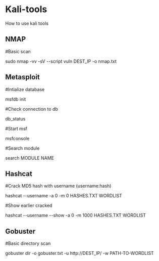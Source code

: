 # Kali-tools
How to use kali tools


NMAP
----
#Basic scan

sudo nmap -vv -sV --script vuln DEST_IP -o nmap.txt


Metasploit
----------

#Intialize database 

msfdb init


#Check connection to db

db_status


#Start msf 

msfconsole


#Search module 

search MODULE NAME
  

Hashcat
-------
#Crack MD5 hash with username (username:hash)

hashcat --username -a 0 -m 0 HASHES.TXT WORDLIST


#Show earlier cracked

hashcat --username --show -a 0 -m 1000 HASHES.TXT WORDLIST
  

Gobuster
--------
#Basic directory scan

gobuster dir -o gobuster.txt -u http://DEST_IP/ -w PATH-TO-WORDLIST
